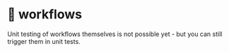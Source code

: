 # 🔁 workflows

Unit testing of workflows themselves is not possible yet - but you can still
trigger them in unit tests.
